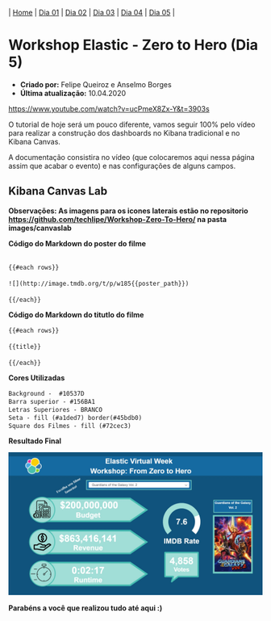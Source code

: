 | [Home](https://techlipe.github.io/Workshop-Zero-To-Hero) | [Dia 01](https://techlipe.github.io/Workshop-Zero-To-Hero/dia01-configuracoes) | [Dia 02](https://techlipe.github.io/Workshop-Zero-To-Hero/dia02-observabilidade) | [Dia 03](https://techlipe.github.io/Workshop-Zero-To-Hero/dia03-elasticsearch) | [Dia 04](https://techlipe.github.io/Workshop-Zero-To-Hero/dia04-logstash) | [Dia 05](https://techlipe.github.io/Workshop-Zero-To-Hero/dia05-kibana) | 

# Workshop Elastic - Zero to Hero (Dia 5)
* **Criado por:** Felipe Queiroz e Anselmo Borges <br>
* **Última atualização:** 10.04.2020

https://www.youtube.com/watch?v=ucPmeX8Zx-Y&t=3903s


[](images/dia01-instalacaoeambiente/Slide1.jpg)

O tutorial de hoje será um pouco diferente, vamos seguir 100% pelo vídeo para realizar a construção dos dashboards no Kibana tradicional e no Kibana Canvas.

A documentação consistira no vídeo (que colocaremos aqui nessa página assim que acabar o evento) e nas configurações de alguns campos.

## Kibana Canvas Lab

**Observações: As imagens para os icones laterais estão no repositorio https://github.com/techlipe/Workshop-Zero-To-Hero/ na pasta images/canvaslab**

**Código do Markdown do poster do filme**

```

{{#each rows}}

![](http://image.tmdb.org/t/p/w185{{poster_path}})

{{/each}}

```

**Código do Markdown do titutlo do filme**

```
{{#each rows}}

{{title}}

{{/each}}

```

**Cores Utilizadas**

```
Background -  #10537D
Barra superior - #156BA1
Letras Superiores - BRANCO
Seta - fill (#a1ded7) border(#45bdb0)
Square dos Filmes - fill (#72cec3)
```

**Resultado Final** 

![](images/dia05-kibana/canvas_resultado_final.JPG)

**Parabéns a você que realizou tudo até aqui :)**
